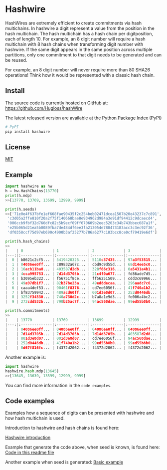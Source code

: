 # Hashwire
HashWires are extremely efficient to create commitments via hash multichains. In hashwire a digit represent a value from the position in the hash multichain. The hash multichain has a hash chain per digitposition,  each of length 10. For example, an 8 digit number will require a hash multichain with 8 hash chains when transforming digit number with hashwire.
If the same digit appears in the same position across multiple partitions, only one commitment to that digit needs to be generated and can be reused.

For example, an 8 digit number will never require more than 80 SHA26 operations!
Think how it would be represented with a classic hash chain.

## Install
The source code is currently hosted on GitHub at:
https://github.com/Hugloss/hashWire

The latest released version are available at the [Python Package Index (PyPI)](https://pypi.org/project/hashwire)

```sh
# PyPI
pip install hashwire
```

## License
[MIT](LICENSE)

## Example
```python
import hashwire as hw
h = hw.HashChains(13770)
print(h.mdp)
>>[13770, 13769, 13699, 12999, 9999]
```
```python
print(h.seeds)
>>['71e0e4f637bfe1ef668fae90435f2c254beb02471dcea1507b20e43237c7c891',
 'c3d05a2ffe810f20a2f75f140668bae8e934962d984a3e91df94412c9dcaecd4',
 '006ccb9fbf32d766dfc82c5b9ecf09ff670609b2eec5203c34b743bbec687a1f',
 'e25b065d21ea5b0089fba7de484df6ee3fa213054e780473183acc3c3ec92f36',
 'df0358ccf75d97eb690c4900b3af25277b786a6277c183bcc8ce0cf79419e6df']
```

```python
print(h.hash_chains)
>>
|    | 0             | 1             | 2             | 3             | 4             |
|---:|:--------------|:--------------|:--------------|:--------------|:--------------|
|  0 | b8621c2cf5... | 5419420325... | 5110c37435... | 97a3f53515... | 8d67f816fc... |
|  1 | 04086ee0ff... | c89832a67c... | cbd9c9d55d... | 68d14ee5c0... | 6d55ebd146... |
|  2 | 16acb11ba8... | 403587d2d8... | 328f66c316... | 0a5431e4b1... | d7dad3336f... |
|  3 | 4cca995753... | 7d14d3705b... | 21c4f0a677... | fd86ade7d5... | 601d828c7a... |
|  4 | b3095eb322... | f56751f8ce... | ff56251509... | cdd3c69966... | 8bfaff3bc0... |
|  5 | 49a97db1f7... | 82b37be23a... | 49ed8decaa... | 296aadc7c6... | 029af6b8c9... |
|  6 | caaa4def53... | 90461f8376... | cd7ee6056f... | 41f740a1b2... | 006129d74d... |
|  7 | bf83759942... | 489acd60ff... | 001d3e8d07... | 252d0446db... | de9ff13270... |
|  8 | 3252f34330... | 740a730d2c... | b7a8a1e9d3... | fe006a4bc2... | 9fe5a28d2f... |
|  9 | 272cdd532b... | 790b25ac7f... | 94ac568dae... | 99ed55b8b0... | f4372d2062... |
```
```python
print(h.commitments)
>>
|    | 13770         | 13769         | 13699         | 12999         | 9999          |
|---:|:--------------|:--------------|:--------------|:--------------|:--------------|
|    | 04086ee0ff... | 04086ee0ff... | 04086ee0ff... | 04086ee0ff... | 790b25ac7f... |
|    | 7d14d3705b... | 7d14d3705b... | 7d14d3705b... | 403587d2d8... | 94ac568dae... |
|    | 001d3e8d07... | 001d3e8d07... | cd7ee6056f... | 94ac568dae... | 99ed55b8b0... |
|    | 252d0446db... | 41f740a1b2... | 99ed55b8b0... | 99ed55b8b0... | f4372d2062... |
|    | 8d67f816fc... | f4372d2062... | f4372d2062... | f4372d2062... |               |
```
Another example is:
```python
import hashwire
hashwire.hash.mdp(13645)
>>[13645, 13639, 13599, 12999, 9999]
```
You can find more information in the `code examples`.

## Code examples
Examples how a sequence of digits can be presented with hashwire and how hash multichain is used.

Introduction to hashwire and hash chains is found here:

[Hashwire introduction](https://github.com/Hugloss/CryptoDetails/blob/main/Hashwire_01_basic.ipynb)

Example that generate the code above, when seed is known, is found here:
[Code in this readme file](https://github.com/Hugloss/CryptoDetails/blob/main/Hashwire_02_readme.ipynb)

Another example when seed is generated:
[Basic example](https://github.com/Hugloss/CryptoDetails/blob/main/Hashwire_03_lib.ipynb)